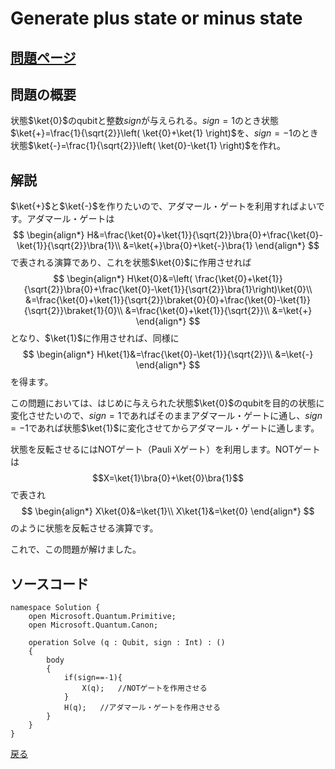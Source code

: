 # Generate plus state or minus state

## [問題ページ](https://codeforces.com/contest/1001/problem/A)

## 問題の概要
状態$\ket{0}$のqubitと整数$sign$が与えられる。$sign=1$のとき状態$\ket{+}=\frac{1}{\sqrt{2}}\left( \ket{0}+\ket{1} \right)$を、$sign=-1$のとき状態$\ket{-}=\frac{1}{\sqrt{2}}\left( \ket{0}-\ket{1} \right)$を作れ。

## 解説
$\ket{+}$と$\ket{-}$を作りたいので、アダマール・ゲートを利用すればよいです。アダマール・ゲートは
$$
\begin{align*}
H&=\frac{\ket{0}+\ket{1}}{\sqrt{2}}\bra{0}+\frac{\ket{0}-\ket{1}}{\sqrt{2}}\bra{1}\\
&=\ket{+}\bra{0}+\ket{-}\bra{1}
\end{align*}
$$
で表される演算であり、これを状態$\ket{0}$に作用させれば
$$
\begin{align*}
H\ket{0}&=\left( \frac{\ket{0}+\ket{1}}{\sqrt{2}}\bra{0}+\frac{\ket{0}-\ket{1}}{\sqrt{2}}\bra{1}\right)\ket{0}\\
&=\frac{\ket{0}+\ket{1}}{\sqrt{2}}\braket{0}{0}+\frac{\ket{0}-\ket{1}}{\sqrt{2}}\braket{1}{0}\\
&=\frac{\ket{0}+\ket{1}}{\sqrt{2}}\\
&=\ket{+}
\end{align*}
$$
となり、$\ket{1}$に作用させれば、同様に
$$
\begin{align*}
H\ket{1}&=\frac{\ket{0}-\ket{1}}{\sqrt{2}}\\
&=\ket{-}
\end{align*}
$$
を得ます。

この問題においては、はじめに与えられた状態$\ket{0}$のqubitを目的の状態に変化させたいので、$sign=1$であればそのままアダマール・ゲートに通し、$sign=-1$であれば状態$\ket{1}$に変化させてからアダマール・ゲートに通します。

状態を反転させるにはNOTゲート（Pauli Xゲート）を利用します。NOTゲートは
$$X=\ket{1}\bra{0}+\ket{0}\bra{1}$$
で表され
$$
\begin{align*}
X\ket{0}&=\ket{1}\\
X\ket{1}&=\ket{0}
\end{align*}
$$
のように状態を反転させる演算です。

これで、この問題が解けました。

## ソースコード

```
namespace Solution {
    open Microsoft.Quantum.Primitive;
    open Microsoft.Quantum.Canon;

    operation Solve (q : Qubit, sign : Int) : ()
    {
        body
        {
            if(sign==-1){
                X(q);   //NOTゲートを作用させる
            }
            H(q);	//アダマール・ゲートを作用させる
        }
    }
}
```

[戻る](../index.md)